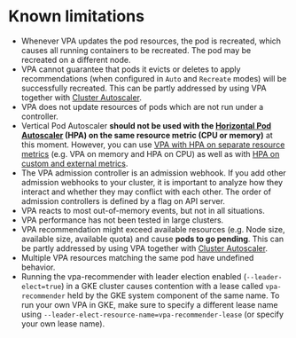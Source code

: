 # Known limitations

- Whenever VPA updates the pod resources, the pod is recreated, which causes all
  running containers to be recreated. The pod may be recreated on a different
  node.
- VPA cannot guarantee that pods it evicts or deletes to apply recommendations
  (when configured in `Auto` and `Recreate` modes) will be successfully
  recreated. This can be partly
  addressed by using VPA together with [Cluster Autoscaler](https://github.com/kubernetes/autoscaler/blob/master/cluster-autoscaler/FAQ.md#basics).
- VPA does not update resources of pods which are not run under a controller.
- Vertical Pod Autoscaler **should not be used with the [Horizontal Pod
  Autoscaler](https://kubernetes.io/docs/tasks/run-application/horizontal-pod-autoscale/#support-for-resource-metrics)
  (HPA) on the same resource metric (CPU or memory)** at this moment. However, you can use [VPA with
  HPA on separate resource metrics](https://github.com/kubernetes/autoscaler/issues/6247) (e.g. VPA
  on memory and HPA on CPU) as well as with [HPA on custom and external
  metrics](https://kubernetes.io/docs/tasks/run-application/horizontal-pod-autoscale/#scaling-on-custom-metrics).
- The VPA admission controller is an admission webhook. If you add other admission webhooks
  to your cluster, it is important to analyze how they interact and whether they may conflict
  with each other. The order of admission controllers is defined by a flag on API server.
- VPA reacts to most out-of-memory events, but not in all situations.
- VPA performance has not been tested in large clusters.
- VPA recommendation might exceed available resources (e.g. Node size, available
  size, available quota) and cause **pods to go pending**. This can be partly
  addressed by using VPA together with [Cluster Autoscaler](https://github.com/kubernetes/autoscaler/blob/master/cluster-autoscaler/FAQ.md#basics).
- Multiple VPA resources matching the same pod have undefined behavior.
- Running the vpa-recommender with leader election enabled (`--leader-elect=true`) in a GKE cluster
  causes contention with a lease called `vpa-recommender` held by the GKE system component of the
  same name. To run your own VPA in GKE, make sure to specify a different lease name using
  `--leader-elect-resource-name=vpa-recommender-lease` (or specify your own lease name).
